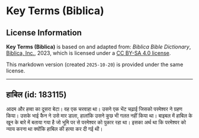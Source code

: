 # Key Terms (Biblica)

## License Information

**Key Terms (Biblica)** is based on and adapted from: _Biblica Bible Dictionary_, [Biblica, Inc.](https://www.biblica.com/), 2023, which is licensed under a [CC BY-SA 4.0 license](https://creativecommons.org/licenses/by-sa/4.0/legalcode.en).

This markdown version (created `2025-10-20`) is provided under the same license.



--------------------------------

## हाबिल (id: 183115)

आदम और हव्वा का दूसरा बेटा। वह एक चरवाहा था। उसने एक भेंट चढ़ाई जिसको परमेश्वर ने ग्रहण किया। उसके भाई कैन ने उसे मार डाला, हालांकि उसने कुछ भी गलत नहीं किया था। बाइबल में हाबिल के खून के बारे में बताया गया है जो भूमि पर से परमेश्वर को पुकार रहा था। इसका अर्थ था कि परमेश्वर को न्याय करना था क्योंकि हाबिल की हत्या कर दी गई थी।


